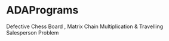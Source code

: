 # ADAPrograms
Defective Chess Board , Matrix Chain Multiplication &amp; Travelling Salesperson Problem
